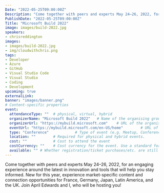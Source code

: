```yaml
---
Date: "2022-05-25T09:00:00Z"
Description: "Come together with peers and experts May 24–26, 2022, for an engaging experience around the latest in innovation and tools that will help you stay informed. New for this year, experience market-specific content and connection opportunities for France, Germany, Japan, Latin America, and the UK. Join April Edwards and I, who will be hosting you!"
PublishDate: "2022-05-25T09:00:00Z"
Title: "Microsoft Build 2022"
image: images/build-2022.jpg
speakers:
- chrisreddington
images:
- images/build-2022.jpg
- img/cloudwithchris.png
tags:
- Developer
- Azure
- GitHub
- Visual Studio Code
- Visual Studio
- Coding
- Development
upcoming: true
externalLink: 
banner: "images/banner.png"
# Content-specific properties
event:
  attendanceType: ""  # physical, virtual, hybrid
  organizerName: "Microsoft Build 2022"   # Name of the organising group / event (e.g. Name of the conference)
  organizerUrl: "https://mybuild.microsoft.com"    # URL of the organising group
  eventUrl: "https://mybuild.microsoft.com/en-US/home"        # URL of the specific event, if applicable (e.g. a meetup talk, rather than the meetup group)
  type: "Conference"            # Type of event (e.g. Meetup, Conference, etc.)
  location: ""        # Required for physical and hybrid events.
  cost: ""            # Cost to attend the event
  costCurrency: ""    # Cost currency for the event. Use a standard format - http://en.wikipedia.org/wiki/ISO_4217
  available: "" # Whether registration/ticket purchases/etc. are still available (true/false). Defaults to false when event is in past.
---
```

Come together with peers and experts May 24–26, 2022, for an engaging experience around the latest in innovation and tools that will help you stay informed. New for this year, experience market-specific content and connection opportunities for France, Germany, Japan, Latin America, and the UK. Join April Edwards and I, who will be hosting you!